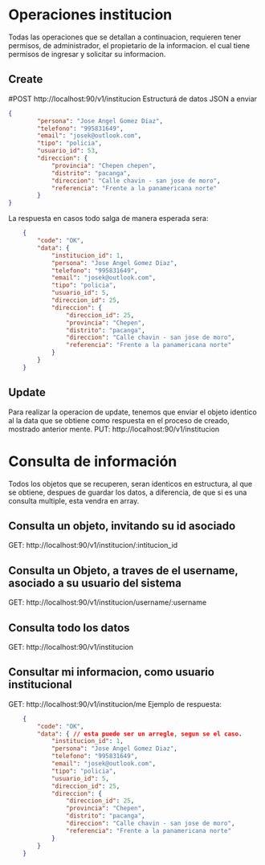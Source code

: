 # Operaciones institucion
Todas las operaciones que se detallan a continuacion, requieren tener permisos, de administrador, el propietario de la informacion. el cual tiene permisos de ingresar y solicitar su informacion.
## Create
#POST http://localhost:90/v1/institucion
Estructurá de datos JSON a enviar
```json
{
        "persona": "Jose Angel Gomez Diaz",
        "telefono": "995831649",
        "email": "josek@outlook.com",
        "tipo": "policia",
        "usuario_id": 53,
        "direccion": {
            "provincia": "Chepen chepen",
            "distrito": "pacanga",
            "direccion": "Calle chavin - san jose de moro",
            "referencia": "Frente a la panamericana norte"
        }    
}
```
La respuesta en casos todo salga de manera esperada sera:
```json
    {
        "code": "OK",
        "data": {
            "institucion_id": 1,
            "persona": "Jose Angel Gomez Diaz",
            "telefono": "995831649",
            "email": "josek@outlook.com",
            "tipo": "policia",
            "usuario_id": 5,
            "direccion_id": 25,
            "direccion": {
                "direccion_id": 25,
                "provincia": "Chepen",
                "distrito": "pacanga",
                "direccion": "Calle chavin - san jose de moro",
                "referencia": "Frente a la panamericana norte"
            }
        }
    }
```

## Update
Para realizar la operacion de update, tenemos que enviar el objeto identico al la data que se obtiene como respuesta en el proceso de creado, mostrado anterior mente.
PUT: http://localhost:90/v1/institucion

# Consulta de información
Todos los objetos que se recuperen, seran identicos en estructura, al que se obtiene, despues de guardar los datos, a diferencia, de que si es una consulta multiple, esta vendra en array.


## Consulta un objeto, invitando su id asociado
GET: http://localhost:90/v1/institucion/:intitucion_id

## Consulta un Objeto, a traves de el username, asociado a su usuario del sistema
GET: http://localhost:90/v1/institucion/username/:username

## Consulta todo los datos
GET:  http://localhost:90/v1/institucion

## Consultar mi informacion, como usuario institucional
GET: http://localhost:90/v1/institucion/me
Ejemplo de respuesta:
```json
    {
        "code": "OK",
        "data": { // esta puede ser un arregle, segun se el caso.
            "institucion_id": 1,
            "persona": "Jose Angel Gomez Diaz",
            "telefono": "995831649",
            "email": "josek@outlook.com",
            "tipo": "policia",
            "usuario_id": 5,
            "direccion_id": 25,
            "direccion": {
                "direccion_id": 25,
                "provincia": "Chepen",
                "distrito": "pacanga",
                "direccion": "Calle chavin - san jose de moro",
                "referencia": "Frente a la panamericana norte"
            }
        }
    }
```